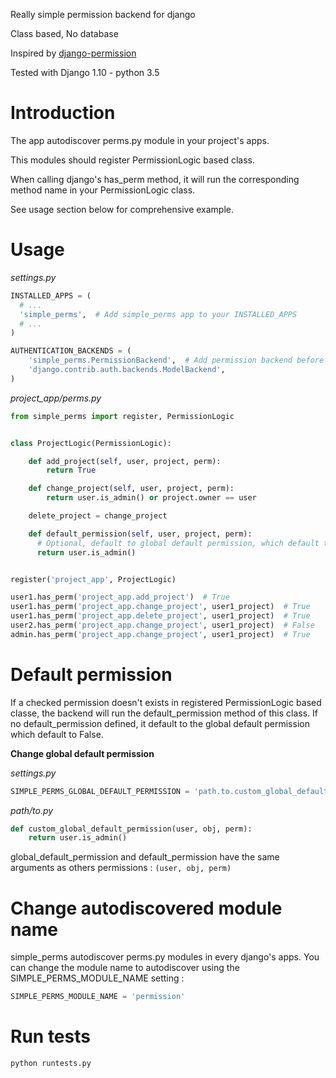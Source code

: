 Really simple permission backend for django

Class based, No database

Inspired by [django-permission](https://github.com/lambdalisue/django-permission)

Tested with Django 1.10 - python 3.5

# Introduction

The app autodiscover perms.py module in your project's apps.

This modules should register PermissionLogic based class.

When calling django's has_perm method, it will run the corresponding method name in your PermissionLogic class.

See usage section below for comprehensive example.

# Usage

*settings.py*

```python
INSTALLED_APPS = (
  # ...
  'simple_perms',  # Add simple_perms app to your INSTALLED_APPS
  # ...
)

AUTHENTICATION_BACKENDS = (
    'simple_perms.PermissionBackend',  # Add permission backend before django's one
    'django.contrib.auth.backends.ModelBackend',
)
```

*project_app/perms.py*

```python
from simple_perms import register, PermissionLogic


class ProjectLogic(PermissionLogic):

    def add_project(self, user, project, perm):
        return True

    def change_project(self, user, project, perm):
        return user.is_admin() or project.owner == user

    delete_project = change_project

    def default_permission(self, user, project, perm):
      # Optional, default to global default permission, which default to False
      return user.is_admin()


register('project_app', ProjectLogic)
```

```python
user1.has_perm('project_app.add_project')  # True
user1.has_perm('project_app.change_project', user1_project)  # True
user1.has_perm('project_app.delete_project', user1_project)  # True
user2.has_perm('project_app.change_project', user1_project)  # False
admin.has_perm('project_app.change_project', user1_project)  # True
```

# Default permission

If a checked permission doesn't exists in registered PermissionLogic based classe, the backend will run the default_permission method of this class. If no default_permission defined, it default to the global default permission which default to False.

**Change global default permission**

*settings.py*

```python
SIMPLE_PERMS_GLOBAL_DEFAULT_PERMISSION = 'path.to.custom_global_default_permission'
```

*path/to.py*
```python
def custom_global_default_permission(user, obj, perm):
    return user.is_admin()
```

global_default_permission and default_permission have the same arguments as others permissions : `(user, obj, perm)`


# Change autodiscovered module name

simple_perms autodiscover perms.py modules in every django's apps. You can change the module name to autodiscover using the SIMPLE_PERMS_MODULE_NAME setting :

```python
SIMPLE_PERMS_MODULE_NAME = 'permission'
```

# Run tests

```bash
python runtests.py
```
